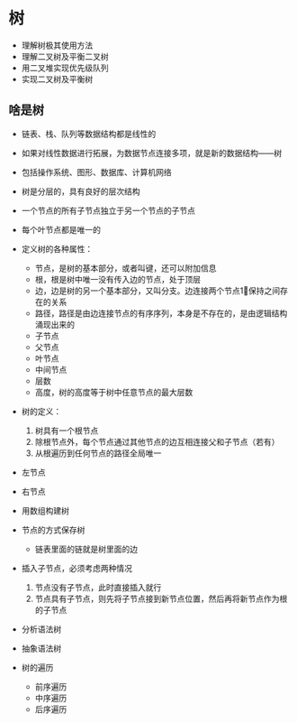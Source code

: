 # 树

- 理解树极其使用方法
- 理解二叉树及平衡二叉树
- 用二叉堆实现优先级队列
- 实现二叉树及平衡树

## 啥是树

- 链表、栈、队列等数据结构都是线性的

- 如果对线性数据进行拓展，为数据节点连接多项，就是新的数据结构——树

- 包括操作系统、图形、数据库、计算机网络

- 树是分层的，具有良好的层次结构

- 一个节点的所有子节点独立于另一个节点的子节点

- 每个叶节点都是唯一的

- 定义树的各种属性：
  - 节点，是树的基本部分，或者叫键，还可以附加信息
  - 根，根是树中唯一没有传入边的节点，处于顶层
  - 边，边是树的另一个基本部分，又叫分支。边连接两个节点1⃣️保持之间存在的关系
  - 路径，路径是由边连接节点的有序序列，本身是不存在的，是由逻辑结构涌现出来的
  - 子节点
  - 父节点
  - 叶节点
  - 中间节点
  - 层数
  - 高度，树的高度等于树中任意节点的最大层数

- 树的定义：
  1. 树具有一个根节点
  2. 除根节点外，每个节点通过其他节点的边互相连接父和子节点（若有）
  3. 从根遍历到任何节点的路径全局唯一

- 左节点
- 右节点

- 用数组构建树

- 节点的方式保存树
  - 链表里面的链就是树里面的边

- 插入子节点，必须考虑两种情况
  1. 节点没有子节点，此时直接插入就行
  2. 节点具有子节点，则先将子节点接到新节点位置，然后再将新节点作为根的子节点

- 分析语法树

- 抽象语法树

- 树的遍历
  - 前序遍历
  - 中序遍历
  - 后序遍历
